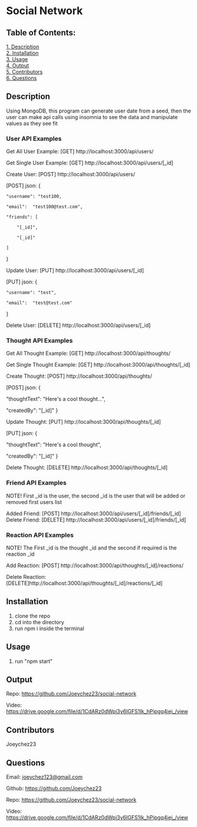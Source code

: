 # Social Network

## Table of Contents:

[1. Description](#Description)  
[2. Installation](#Installation)  
[3. Usage](#Usage)  
[4. Output](#Output)  
[5. Contributors](#Contributors)  
[6. Questions](#Questions)

## Description

Using MongoDB, this program can generate user date from a seed, then the user can make api calls using insomnia to see the data and manipulate values as they see fit


### User API Examples

Get All User Example: [GET] http://localhost:3000/api/users/

Get Single User Example: [GET] http://localhost:3000/api/users/[_id]

Create User: [POST] http://localhost:3000/api/users/


[POST] json: {

	"username": "test100,

	"email":  "test100@test.com",

	"friends": [

		"[_id]",

		"[_id]"

	]
}

Update User: [PUT] http://localhost:3000/api/users/[_id]

[PUT] json: {

	"username": "test",

	"email":  "test@test.com"
}

Delete User: [DELETE] http://localhost:3000/api/users/[_id]


### Thought API Examples

Get All Thought Example: [GET] http://localhost:3000/api/thoughts/

Get Single Thought Example: [GET] http://localhost:3000/api/thoughts/[_id]

Create Thought: [POST] http://localhost:3000/api/thoughts/


[POST] json: {

  "thoughtText": "Here's a cool thought...",

  "createdBy": "[_id]"
}

Update Thought: [PUT] http://localhost:3000/api/thoughts/[_id]

[PUT] json: {

  "thoughtText": "Here's a cool thought",

  "createdBy": "[_id]"
}

Delete Thought: [DELETE] http://localhost:3000/api/thoughts/[_id]



### Friend API Examples

NOTE! First _id is the user, the second _id is the user that will be added or removed first users list

Added Friend: [POST] http://localhost:3000/api/users/[_id]/friends/[_id]
Delete Friend: [DELETE] http://localhost:3000/api/users/[_id]/friends/[_id]



### Reaction API Examples 

NOTE! The First _id is the thought _id and the second if required is the reaction _id

Add Reaction: [POST] http://localhost:3000/api/thoughts/[_id]/reactions/

Delete Reaction: [DELETE]http://localhost:3000/api/thoughts/[_id]/reactions/[_id]



## Installation

1. clone the repo
2. cd into the directory
3. run npm i inside the terminal

## Usage

1. run "npm start"

## Output

Repo: https://github.com/Joeychez23/social-network

Video: https://drive.google.com/file/d/1CdARz0dWpi3y6IGFS1Ik_hPipgq4iej_/view


## Contributors

Joeychez23

## Questions

Email: joeychez123@gmail.com

Github: https://github.com/Joeychez23

Repo: https://github.com/Joeychez23/social-network

Video: https://drive.google.com/file/d/1CdARz0dWpi3y6IGFS1Ik_hPipgq4iej_/view